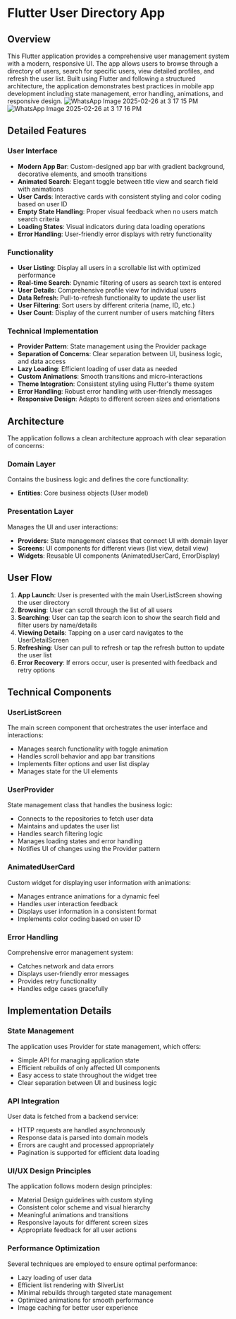 # Flutter User Directory App

## Overview

This Flutter application provides a comprehensive user management system with a modern, responsive UI. The app allows users to browse through a directory of users, search for specific users, view detailed profiles, and refresh the user list. Built using Flutter and following a structured architecture, the application demonstrates best practices in mobile app development including state management, error handling, animations, and responsive design.
![WhatsApp Image 2025-02-26 at 3 17 15 PM](https://github.com/user-attachments/assets/c8781118-6a8e-4840-8a3d-5dacab03f2a7)
![WhatsApp Image 2025-02-26 at 3 17 16 PM](https://github.com/user-attachments/assets/b4507c09-f447-4b22-8581-74b061afb502)

## Detailed Features

### User Interface
- **Modern App Bar**: Custom-designed app bar with gradient background, decorative elements, and smooth transitions
- **Animated Search**: Elegant toggle between title view and search field with animations
- **User Cards**: Interactive cards with consistent styling and color coding based on user ID
- **Empty State Handling**: Proper visual feedback when no users match search criteria
- **Loading States**: Visual indicators during data loading operations
- **Error Handling**: User-friendly error displays with retry functionality

### Functionality
- **User Listing**: Display all users in a scrollable list with optimized performance
- **Real-time Search**: Dynamic filtering of users as search text is entered
- **User Details**: Comprehensive profile view for individual users
- **Data Refresh**: Pull-to-refresh functionality to update the user list
- **User Filtering**: Sort users by different criteria (name, ID, etc.)
- **User Count**: Display of the current number of users matching filters

### Technical Implementation
- **Provider Pattern**: State management using the Provider package
- **Separation of Concerns**: Clear separation between UI, business logic, and data access
- **Lazy Loading**: Efficient loading of user data as needed
- **Custom Animations**: Smooth transitions and micro-interactions
- **Theme Integration**: Consistent styling using Flutter's theme system
- **Error Handling**: Robust error handling with user-friendly messages
- **Responsive Design**: Adapts to different screen sizes and orientations

## Architecture

The application follows a clean architecture approach with clear separation of concerns:


### Domain Layer
Contains the business logic and defines the core functionality:
- **Entities**: Core business objects (User model)

### Presentation Layer
Manages the UI and user interactions:
- **Providers**: State management classes that connect UI with domain layer
- **Screens**: UI components for different views (list view, detail view)
- **Widgets**: Reusable UI components (AnimatedUserCard, ErrorDisplay)

## User Flow

1. **App Launch**: User is presented with the main UserListScreen showing the user directory
2. **Browsing**: User can scroll through the list of all users
3. **Searching**: User can tap the search icon to show the search field and filter users by name/details
4. **Viewing Details**: Tapping on a user card navigates to the UserDetailScreen
5. **Refreshing**: User can pull to refresh or tap the refresh button to update the user list
6. **Error Recovery**: If errors occur, user is presented with feedback and retry options

## Technical Components

### UserListScreen
The main screen component that orchestrates the user interface and interactions:
- Manages search functionality with toggle animation
- Handles scroll behavior and app bar transitions
- Implements filter options and user list display
- Manages state for the UI elements

### UserProvider
State management class that handles the business logic:
- Connects to the repositories to fetch user data
- Maintains and updates the user list
- Handles search filtering logic
- Manages loading states and error handling
- Notifies UI of changes using the Provider pattern

### AnimatedUserCard
Custom widget for displaying user information with animations:
- Manages entrance animations for a dynamic feel
- Handles user interaction feedback
- Displays user information in a consistent format
- Implements color coding based on user ID

### Error Handling
Comprehensive error management system:
- Catches network and data errors
- Displays user-friendly error messages
- Provides retry functionality
- Handles edge cases gracefully

## Implementation Details

### State Management
The application uses Provider for state management, which offers:
- Simple API for managing application state
- Efficient rebuilds of only affected UI components
- Easy access to state throughout the widget tree
- Clear separation between UI and business logic

### API Integration
User data is fetched from a backend service:
- HTTP requests are handled asynchronously
- Response data is parsed into domain models
- Errors are caught and processed appropriately
- Pagination is supported for efficient data loading

### UI/UX Design Principles
The application follows modern design principles:
- Material Design guidelines with custom styling
- Consistent color scheme and visual hierarchy
- Meaningful animations and transitions
- Responsive layouts for different screen sizes
- Appropriate feedback for all user actions

### Performance Optimization
Several techniques are employed to ensure optimal performance:
- Lazy loading of user data
- Efficient list rendering with SliverList
- Minimal rebuilds through targeted state management
- Optimized animations for smooth performance
- Image caching for better user experience

